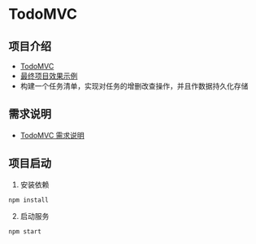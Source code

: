 # TodoMVC

## 项目介绍

* [TodoMVC](http://todomvc.com/)
* [最终项目效果示例](http://todomvc.com/examples/vue/)
* 构建一个任务清单，实现对任务的增删改查操作，并且作数据持久化存储

## 需求说明

* [TodoMVC 需求说明](https://github.com/tastejs/todomvc/blob/master/app-spec.md)

## 项目启动

1. 安装依赖
```shell
npm install
```

2. 启动服务
```
npm start
```
